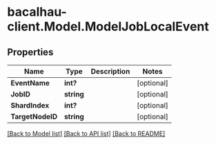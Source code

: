 # bacalhau-client.Model.ModelJobLocalEvent
## Properties

Name | Type | Description | Notes
------------ | ------------- | ------------- | -------------
**EventName** | **int?** |  | [optional] 
**JobID** | **string** |  | [optional] 
**ShardIndex** | **int?** |  | [optional] 
**TargetNodeID** | **string** |  | [optional] 

[[Back to Model list]](../README.md#documentation-for-models) [[Back to API list]](../README.md#documentation-for-api-endpoints) [[Back to README]](../README.md)

